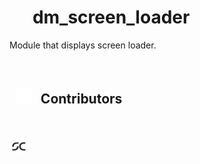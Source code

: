 # <img src="/public/favicon.ico" width="17" height="17" /> &nbsp; dm_screen_loader

Module that displays screen loader.

<br>

<h2> &nbsp; <img src="/public/img/technologies/github.svg" width="25"> &nbsp; Contributors </h2> <br>

<a href="https://github.com/SzymCode" target="_blank"><img src="/public/img/contributors/szymcode.svg" width="30" height="30" /></a>
